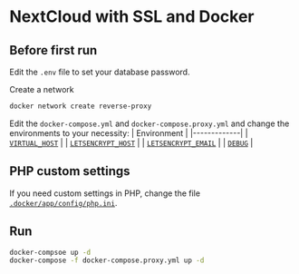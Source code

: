 # NextCloud with SSL and Docker

## Before first run

Edit the `.env` file to set your database password.

Create a network 

```bash
docker network create reverse-proxy
```

Edit the `docker-compose.yml` and `docker-compose.proxy.yml` and change the environments to your necessity:
| Environment |
|-------------|
| [`VIRTUAL_HOST`](https://github.com/nginx-proxy/nginx-proxy#usage) |
| [`LETSENCRYPT_HOST`](https://github.com/nginx-proxy/docker-letsencrypt-nginx-proxy-companion/blob/master/docs/Basic-usage.md#step-3---proxyed-containers) |
| [`LETSENCRYPT_EMAIL`](https://github.com/nginx-proxy/docker-letsencrypt-nginx-proxy-companion/blob/master/docs/Let's-Encrypt-and-ACME.md#contact-address) |
| [`DEBUG`](https://github.com/nginx-proxy/docker-letsencrypt-nginx-proxy-companion/wiki/Container-configuration#optional-container-environment-variables-for-custom-configuration) |

## PHP custom settings

If you need custom settings in PHP, change the file [`.docker/app/config/php.ini`](/.docker/app/config/php.ini).

## Run

```bash
docker-compsoe up -d
docker-compose -f docker-compose.proxy.yml up -d
```
